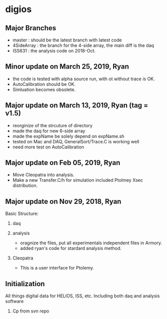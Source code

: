 # digios

## Major Branches
- master : should be the latest branch with latest code
- 4SideArray : the branch for the 4-side array, the main diff is the daq
- ISS631 : the analysis code on 2018-Oct.

## Minor update on March 25, 2019, Ryan
- the code is tested with alpha source run, with ot without trace is OK.
- AutoCalibration should be OK.
- Simluation becomes obsolete.

## Major update on March 13, 2019, Ryan (tag = v1.5)
- reorginize of the strcuture of directory
- made the daq for new 6-side array
- made the expName be solely depend on expName.sh 
- tested on Mac and DAQ, GeneralSort/Trace.C is working well
- need more test on AutoCalibration

## Major update on Feb 05, 2019, Ryan
- Move Cleopatra into analysis.
- Make a new Transfer.C/h for simulation included Ptolmey Xsec distribution.

## Major  update on Nov 29, 2018, Ryan
Basic Structure:
1. daq
2. analysis
   - oragnize the files, put all experimentals independent files in Armory.  
   - added ryan's code for stardard analysis method. 

3. Cleopatra
   - This is a user interface for Ptolemy.
 
## Initialization
All things digital data for HELIOS, ISS, etc. Including both daq and analysis software
1. Cp from svn repo
